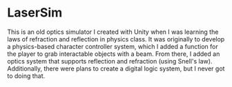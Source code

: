 # LaserSim
This is an old optics simulator I created with Unity when I was learning the laws of refraction and reflection in physics class.
It was originally to develop a physics-based character controller system, which I added a function for the player to grab interactable objects with a beam.
From there, I added an optics system that supports reflection and refraction (using Snell's law). Additionally, there were plans to create a digital logic system, but I never got to doing that.
